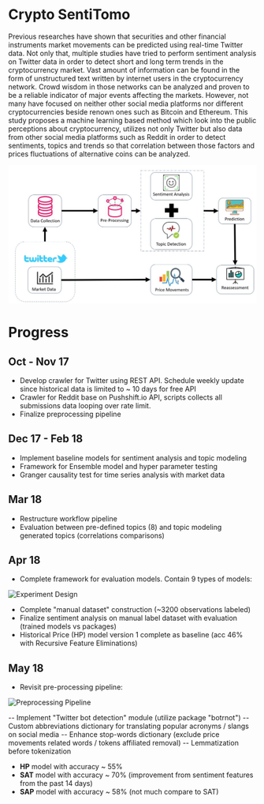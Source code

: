 # Crypto SentiTomo
Previous researches have shown that securities and other financial instruments market movements can be predicted using real-time Twitter data. Not only that, multiple studies have tried to perform sentiment analysis on Twitter data in order to detect short and long term trends in the cryptocurrency market. Vast amount of information can be found in the form of unstructured text written by internet users in the cryptocurrency network. Crowd wisdom in those networks can be analyzed and proven to be a reliable indicator of major events affecting the markets.  However, not many have focused on neither other social media platforms nor different cryptocurrencies beside renown ones such as Bitcoin and Ethereum. This study proposes a machine learning based method which look into the public perceptions about cryptocurrency, utilizes not only Twitter but also data from other social media platforms such as Reddit in order to detect sentiments, topics and trends so that correlation between those factors and prices fluctuations of alternative coins can be analyzed.

![Workflow](https://github.com/o0oBluePhoenixo0o/Crypto-Senti/blob/master/img/Workflow_Mar18.JPG)


# Progress
## Oct - Nov 17 
- Develop crawler for Twitter using REST API. Schedule weekly update since historical data is limited to ~ 10 days for free API
- Crawler for Reddit base on Pushshift.io API, scripts collects all submissions data looping over rate limit.
- Finalize preprocessing pipeline

## Dec 17 - Feb 18
- Implement baseline models for sentiment analysis and topic modeling
- Framework for Ensemble model and hyper parameter testing
- Granger causality test for time series analysis with market data

## Mar 18
- Restructure workflow pipeline
- Evaluation between pre-defined topics (8) and topic modeling generated topics (correlations comparisons)

## Apr 18
- Complete framework for evaluation models. Contain 9 types of models:

![Experiment Design](https://github.com/o0oBluePhoenixo0o/NextBigCrypto-Senti/blob/master/img/Experiment%20Design.JPG)

- Complete "manual dataset" construction (~3200 observations labeled)
- Finalize sentiment analysis on manual label dataset with evaluation (trained models vs packages)
- Historical Price (HP) model version 1 complete as baseline (acc 46% with Recursive Feature Eliminations)

## May 18
- Revisit pre-processing pipeline:

![Preprocessing Pipeline](https://github.com/o0oBluePhoenixo0o/NextBigCrypto-Senti/blob/master/img/Preprocessingv3.JPG)

-- Implement "Twitter bot detection" module (utilize package "botrnot")
-- Custom abbreviations dictionary for translating popular acronyms / slangs on social media
-- Enhance stop-words dictionary (exclude price movements related words / tokens affiliated removal)
-- Lemmatization before tokenization

- **HP** model with accuracy ~ 55%
- **SAT** model with accuracy ~ 70% (improvement from sentiment features from the past 14 days)
- **SAP** model with accuracy ~ 58% (not much compare to SAT)
